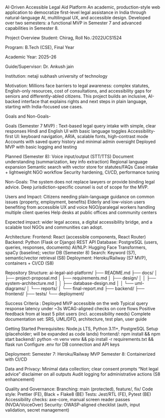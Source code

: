 AI-Driven Accessible Legal Aid Platform
An academic, production-style web application to democratize first-level legal assistance in India through natural-language AI, multilingual UX, and accessible design. Developed over two semesters: a functional MVP in Semester 7 and advanced capabilities in Semester 8.

Project Overview
Student: Chirag, Roll No.:2022UCS1524

Program: B.Tech (CSE), Final Year

Academic Year: 2025–26

Guide/Supervisor: Dr. Ankush jain

Institution: netaji subhash university of technology

Motivation: Millions face barriers to legal awareness: complex statutes, English-only resources, cost of consultations, and accessibility gaps for seniors and differently-abled citizens. This project builds an inclusive, AI-backed interface that explains rights and next steps in plain language, starting with India-focused use cases.

Goals and Non-Goals-

Goals (Semester 7 MVP) :
Text-based legal query intake with simple, clear responses
Hindi and English UI with basic language toggles
Accessibility-first UI: keyboard navigation, ARIA, scalable fonts, high-contrast mode
Accounts with saved query history and minimal admin oversight
Deployed MVP with basic logging and testing

Planned (Semester 8):
Voice input/output (STT/TTS)
Document understanding (summarization, key info extraction)
Regional language expansion
Semantic search with vector store for statutes/FAQs
Case intake + lightweight NGO workflow
Security hardening, CI/CD, performance tuning

Non-Goals:
The system does not replace lawyers or provide binding legal advice.
Deep jurisdiction-specific counsel is out of scope for the MVP.

Users and Impact:
Citizens needing plain-language guidance on common issues (property, employment, benefits)
Elderly and low-vision users benefiting from accessible UX and voice
NGO/paralegal workers handling multiple client queries
Help desks at public offices and community centers

Expected impact: wider legal access, a digital accessibility bridge, and a scalable tool NGOs and communities can adopt.

Architecture:
Frontend: React (accessible components, React Router)
Backend: Python (Flask or Django) REST API
Database: PostgreSQL (users, queries, responses, documents)
AI/NLP: Hugging Face Transformers, spaCy (baseline); vector DB (Semester 8)
Search: Keyword (S7), semantic/vector retrieval (S8)
Deployment: Heroku/Railway (S7 MVP), containers + CI/CD (S8)

Repository Structure:
ai-legal-aid-platform/
├── README.md
├── docs/
│   ├── project-proposal.md
│   ├── requirements.md
│   ├── design/
│   │   ├── system-architecture.md
│   │   ├── database-design.md
│   │   └── uml-diagrams/
│   └── reports/
│       └── final-report.md
├── backend/
├── frontend/
├── tests/
└── deployment/


Success Criteria :
Deployed MVP accessible on the web
Typical query response latency under ~3s
WCAG-aligned checks on core flows
Positive feedback from at least 5 pilot users (incl. accessibility needs)
Complete documentation set: SRS, UML/DFD, architecture, test plan, user guide

Getting Started Prerequisites:
Node.js LTS, Python 3.11+, PostgreSQL
Setup (placeholder; will be expanded as code lands)
frontend/: npm install && npm start
backend/: python -m venv venv && pip install -r requirements.txt && flask run
Configure .env for DB connection and API keys

Deployment:
Semester 7: Heroku/Railway MVP
Semester 8: Containerized with CI/CD

Data and Privacy:
Minimal data collection; clear consent prompts
“Not legal advice” disclaimer on all outputs
Audit logging for administrative actions (S8 enhancement)

Quality and Governance:
Branching: main (protected), feature/, fix/
Code style: Prettier (FE), Black + Flake8 (BE)
Tests: Jest/RTL (FE), Pytest (BE)
Accessibility checks: axe-core, manual screen reader passes (NVDA/VoiceOver)
Security: OWASP-aligned checklist (auth, input validation, secret management)
